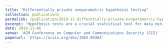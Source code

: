 ```yaml
---
title: "Differentially private nonparametric hypothesis testing"
collection: publications
permalink: /publication/2019-11-differntially-private-nonparametric-hypothesis-testing
excerpt: 'Hypothesis tests are a crucial statistical tool for data mining and are the workhorse of scientific research in many fields. Here we study differentially private tests of independence between a categorical and a continuous variable. We take as our starting point traditional nonparametric tests, which require no distributional assumption (e.g., normality) about the data distribution. We present private analogues of the Kruskal-Wallis, Mann-Whitney, and Wilcoxon signed-rank tests, as well as the parametric one-sample t-test. These tests use novel test statistics developed specifically for the private setting. We compare our tests to prior work, both on parametric and nonparametric tests. We find that in all cases our new nonparametric tests achieve large improvements in statistical power, even when the assumptions of parametric tests are met.'
date: 2019-11-06
venue: 'ACM Conference on Computer and Communications Security (CCS)'
paperurl: 'https://arxiv.org/abs/1903.09364'
---
```

<!--- This paper is about the number 1. The number 2 is left for future work.

[Download paper here](http://academicpages.github.io/files/paper1.pdf)

Recommended citation: Your Name, You. (2009). "Paper Title Number 1." <i>Journal 1</i>. 1(1). -->
